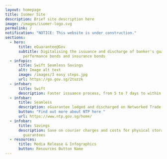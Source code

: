 ```yaml
---
layout: homepage
title: Isomer Site
description: Brief site description here
image: /images/isomer-logo.svg
permalink: /
notification: "NOTICE: This website is under construction."
sections:
  - hero:
      title: eGuarantee@Gov
      subtitle: Digitalising the issuance and discharge of banker's guarantee,
        performance bonds and insurance bonds
  - infopic:
      title: Swift Seamless Savings
      alt: Image alt text
      image: /images/3 easy steps.jpg
      url: https://go.gov.sg/2tuzzk
  - infobar:
      title: Swift
      description: Faster issuance process, from 5 to 7 days to within 1 day
  - infobar:
      title: Seamless
      description: eGuarantee lodged and discharged on Networked Trade Platform (NTP)
      button: "Find out more about NTP here "
      url: https://www.ntp.gov.sg/home/
  - infobar:
      title: Savings
      description: Save on courier charges and costs for physical storage of paper
        guarantees
  - resources:
      title: Media Release & Infographics
      button: Resources Button Name
---
```

